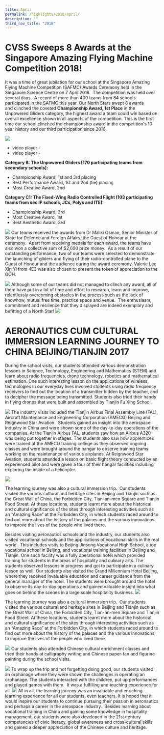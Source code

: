 ```yaml
---
title: April
permalink: /highlights/2018/april/
description: ""
third_nav_title: "2018"
---
```

# CVSS Sweeps 8 Awards at the Singapore Amazing Flying Machine Competition 2018!

It was a time of great jubilation for our school at the Singapore Amazing Flying Machine Competition (SAFMC) Awards Ceremony held in the Singapore Science Centre on 7 April 2018.  The competition was held over several days.  A record of more than 400 teams from 84 schools participated in the SAFMC this year. Our North Stars swept 8 awards and clinched the coveted **Championship Award, 1st Place** in the Unpowered Gliders category, the highest award a team could win based on overall excellence shown in all aspects of the competition. This is the first time our school clinched the championship award in the competition's 10 year history and our third participation since 2016.

![](/images/apr%202018.jpg)
- video player -
- video player -

**Category B: The Unpowered Gliders [170 participating teams from secondary schools]:**

* Championship Award, 1st and 3rd placing  
* Best Performance Award, 1st and 2nd (tie) placing  
* Most Creative Award, 2nd

**Category C1: The Fixed-Wing Radio Controlled Flight (103 participating teams from sec IP schools, JCs, Polys and ITE]:**
* Championship Award, 3rd
* Most Creative Award, 1st  
* Best Aesthetic Award, 3rd

![](/images/april%202018%202.png)
Our teams received the awards from Dr Maliki Osman, Senior Minister of State for Defence and Foreign Affairs, the Guest of Honour at the ceremony.  Apart from receiving medals for each award, the teams have also won a collective sum of $2,600 prize money.  As a result of our outstanding performance, two of our teams were selected to demonstrate the launching of gliders and flying of their radio-controlled plane to the Guest of Honour and the audience during the award ceremony. Valerie Lee Xin Yi from 4E3 was also chosen to present the token of appreciation to the GOH.

![](/images/apr%202018%204.png)
Although some of our teams did not managed to clinch any award, all of them have put in a lot of time and effort to research, learn and improve, relentlessly overcoming obstacles in the process such as the lack of knowhow, mutual free time, practice space and venue.  The enthusiasm, commitment and resilience that they displayed are indeed exemplary and befitting of a North Star!
![](/images/apr%202018%205.png)

# AERONAUTICS CUM CULTURAL IMMERSION LEARNING JOURNEY TO CHINA BEIJING/TIANJIN 2017

During the school visits, our students attended various demonstration lessons in Science, Technology, Engineering and Mathematics (STEM) and learn about radio frequencies, drone technology, robotics and mathematical estimation. One such interesting lesson on the applications of wireless technologies in our everyday lives involved students using radio frequency receivers to find out the location of a transmitter hidden by the teacher, and to decipher the message being transmitted. Students also tried their hands in flying drones that were built and assembled by Tianjin Fu Xing School.

![](/images/apr%202018%206.jpg)
The industry visits included the Tianjin Airbus Final Assembly Line (FAL), Aircraft Maintenance and Engineering Corporation (AMECO) Beijing and Reignwood Star Aviation.  Students gained an insight into the aerospace industry in China and were shown some of the day-to-day operations of the companies. At the Tianjin Airbus FAL, students saw how an Airbus A320 was being put together in stages. The students also saw how apprentices were trained at the AMECO training college as they observed ongoing classes and were brought around the hangar to observe training teams working on the maintenance of various airplanes. At Reignwood Star Aviation, students attended a lesson on basic flight theory conducted by an experienced pilot and were given a tour of their hangar facilities including exploring the inside of a helicopter.

![](/images/apr%202018%207.png)

The learning journey was also a cultural immersion trip.  Our students visited the various cultural and heritage sites in Beijing and Tianjin such as the Great Wall of China, the Forbidden City, Tian-an-men Square and Tianjin Food Street. At these locations, students learnt more about the historical and cultural significance of the sites through interesting activities such as an “Amazing Race” at the Forbidden City, in which students raced around to find out more about the history of the palaces and the various innovations to improve the lives of the people who lived there.

Besides visiting aeronautics schools and the industry, our students also visited vocational schools and the applications of vocational skills in the real world.  This includes visits to Beijing Jinsong Vocational High School, a top vocational school in Beijing, and vocational training facilities in Beijing and Tianjin. One such facility was a fully operational hotel which provided training for students in the areas of hospitality and culinary arts. The students observed lessons in progress and got to participate in a culinary lesson as well. Our students also visited the Grand Millennium Hotel Beijing, where they received invaluable education and career guidance from the general manager of the hotel. The students were brought around the hotel to observe its day-to-day operations and gained valuable insight into what goes on behind the scenes in a large scale hospitality business.
![](/images/apr%202018%208.png)

The learning journey was also a cultural immersion trip.  Our students visited the various cultural and heritage sites in Beijing and Tianjin such as the Great Wall of China, the Forbidden City, Tian-an-men Square and Tianjin Food Street. At these locations, students learnt more about the historical and cultural significance of the sites through interesting activities such as an “Amazing Race” at the Forbidden City, in which students raced around to find out more about the history of the palaces and the various innovations to improve the lives of the people who lived there.

![](/images/apr%202018%209.jpg)
Our students also attended Chinese cultural enrichment classes and tried their hands at calligraphy writing and Chinese paper-fan and figurine painting during the school visits.

![](/images/apr%202018%2010.jpg)
To wrap up the trip and not forgetting doing good, our students visited an orphanage where they were shown the challenges in operating an orphanage. The students interacted with the children, put up performances and played games with them.  It was a fulfilling and touching experience for all.
![](/images/apr%202018%2011.jpg)
All in all, the learning journey was an invaluable and enriching learning experience for all our students, even teachers. It is hoped that it would inspire our students to continue pursuing their passion in aeronautics and perhaps a career in the aerospace industry.  Besides learning about vocational training in China and gaining some knowledge in hospitality management, our students were also developed in the 21st century competencies of civic literacy, global awareness and cross-cultural skills and gained a deeper appreciation of the Chinese culture and heritage.